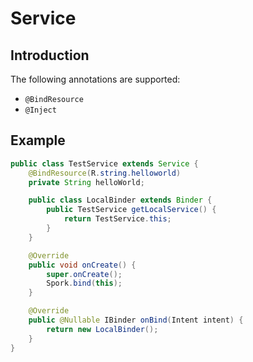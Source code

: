 # Service

## Introduction

The following annotations are supported:

 - `@BindResource`
 - `@Inject`

## Example

```java
public class TestService extends Service {
    @BindResource(R.string.helloworld)
    private String helloWorld;

    public class LocalBinder extends Binder {
        public TestService getLocalService() {
            return TestService.this;
        }
    }

    @Override
    public void onCreate() {
        super.onCreate();
        Spork.bind(this);
    }

    @Override
    public @Nullable IBinder onBind(Intent intent) {
        return new LocalBinder();
    }
}
```